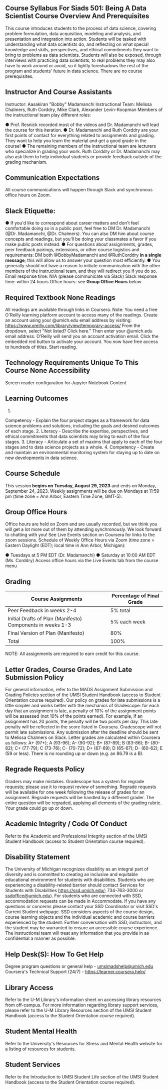 
## Course Syllabus For Siads 501: Being A Data Scientist Course Overview And Prerequisites

This course introduces students to the process of data science, covering problem formulation, data acquisition, modeling and analysis, and presentation and integration into action. Students will be tasked with understanding what data scientists do, and reflecting on what special knowledge and skills, perspectives, and ethical commitments they want to bring to problems as data scientists. Students will also be exposed, through interviews with practicing data scientists, to real problems they may also have to work around or avoid, so it lightly foreshadows the rest of the program and students' future in data science. There are no course prerequisites.

## Instructor And Course Assistants

Instructor: Aasakiran "Bobby" Madamanchi Instructional Team: Melissa Chalmers, Ruth Corddry, Mike Clark, Alexander Levin-Koopman Members of the instructional team play different roles:

●
Prof. Resnick recorded most of the videos and Dr. Madamanchi will lead the course for this iteration.
●
Dr. Madamanchi and Ruth Corddry are your first points of contact for everything related to assignments and grading. They want to help you learn the material and get a good grade in the course!
●
The remaining members of the instructional team are lecturers who specialize in grading your work. Ruth Corddry or Dr. Madamanchi may also ask them to help individual students or provide feedback outside of the grading mechanism.

## Communication Expectations

All course communications will happen through Slack and synchronous office hours on Zoom.

## Slack Etiquette:

●
If you'd like to correspond about career matters and don't feel comfortable doing so in a public post, feel free to DM Dr. Madamanchi (@Dr. Madamanchi, @Dr. Chalmers). You can also DM him about course concepts and readings, but you'll be doing your classmates a favor if you make public posts instead.
●
For questions about assignments, grades, peer feedback pairings, extensions, or other course logistics and requirements: DM both @BobbyMadamanchi and @RuthCorddry **in a single message**; this will allow us to answer your question most efficiently.
●
You generally should not have a reason to initiate communication with the other members of the instructional team, and they will redirect you if you do so.
Email response time: N/A (please communicate via Slack) Slack response time: within 24 hours Office hours: see **Group Office Hours** below

## Required Textbook None Readings

All readings are available through links in Coursera. Note: You need a free O'Reilly learning platform account to access many of the readings. Create an account using your <uniqname>@umich.edu email address by visiting: https://www.oreilly.com/library/view/temporary-access/ From the dropdown, select "Not listed? Click here." Then enter your <uniqname>@umich.edu email address. O'Reilly will send you an account activation email. Click the embedded red button to activate your account. You now have free access to hundreds of titles. Start reading.

## Technology Requirements Unique To This Course None Accessibility

Screen reader configuration for Jupyter Notebook Content

## Learning Outcomes

1.
Competency - Explain the four project stages as a framework for data science problems and solutions, including the goals and desired outcomes of each stage.
2.
Literacy - Describe the expertise, perspectives, and ethical commitments that data scientists may bring to each of the four stages.
3.
Literacy - Articulate a set of maxims that apply to each of the four stages and to data science projects as a whole.
4.
Competency - Create and maintain an environmental monitoring system for staying up to date on new developments in data science.

## Course Schedule

This session **begins on Tuesday, August 29, 2023** and ends on Monday, September 24, 2023. Weekly assignments will be due on Mondays at 11:59 pm (time zone = Ann Arbor, Eastern Time Zone, GMT-5).

## Group Office Hours

Office hours are held on Zoom and are usually recorded, but we think you will get a lot more out of them by attending synchronously. We look forward to chatting with you! See Live Events section on Coursera for links to the zoom sessions. Schedule of Weekly Office Hours via Zoom (time zone = Eastern Daylight (EDT); local time in Ann Arbor, Michigan):

●
Tuesdays at 5 PM EDT (Dr. Madamanchi)
●
Saturday at 10:00 AM EDT (Ms. Corddry)
Access office hours via the Live Events tab from the course menu

## Grading

| Course Assignments                                         | Percentage of Final Grade   |
|------------------------------------------------------------|-----------------------------|
| Peer Feedback in weeks 2-4                                 | 5% total                    |
| Initial Drafts of Plan (Manifesto) Components in weeks 1-3 | 5% each week                |
| Final Version of Plan (Manifesto)                          | 80%                         |
| Total                                                      | 100%                        |

NOTE: All assignments are required to earn credit for this course.

## Letter Grades, Course Grades, And Late Submission Policy

For general information, refer to the MADS Assignment Submission and Grading Policies section of the UMSI Student Handbook (access to Student Orientation course required). Our policy on grades for late submissions is a little simpler and works better with the mechanics of Gradescope: for each day that an assignment is late, a penalty of 10% of the assignment points will be assessed (not 10% of the points earned). For example, if an assignment has 20 points, the penalty will be two points per day. This late penalty will be reflected in the score listed in Coursera. Gradescope will not permit late submissions. Any submission after the deadline should be sent to Melissa Chalmers on Slack. Letter grades are calculated within Coursera as follows: A+ (97+); A (93-96); A- (90-92); B+ (87-89); B (83-86); B- (80-82); C+ (77-79); C (73-76); C- (70-72); D+ (67-69); D (65-67); D- (60-62); E (59 or less). There is no rounding up or down (e.g. an 86.79 is a B).

## Regrade Requests Policy

Graders may make mistakes. Gradescope has a system for regrade requests; please use it to request review of something. Regrade requests will be available for one week following the release of grades for an assignment. Regrade requests will be handled by a different grader. The entire question will be regraded, applying all elements of the grading rubric. Your grade could go up or down.

## Academic Integrity / Code Of Conduct

Refer to the Academic and Professional Integrity section of the UMSI Student Handbook (access to Student Orientation course required).

## Disability Statement

The University of Michigan recognizes disability as an integral part of diversity and is committed to creating an inclusive and equitable educational environment for students with disabilities. Students who are experiencing a disability-related barrier should contact Services for Students with Disabilities https://ssd.umich.edu/; 734-763-3000 or ssdoffice@umich.edu). For students who are connected with SSD, accommodation requests can be made in Accommodate. If you have any questions or concerns please contact your SSD Coordinator or visit SSD's Current Student webpage. SSD considers aspects of the course design, course learning objects and the individual academic and course barriers experienced by the student. Further conversation with SSD, instructors, and the student may be warranted to ensure an accessible course experience. The instructional team will treat any information that you provide in as confidential a manner as possible.

## Help Desk(S): How To Get Help

Degree program questions or general help - umsimadshelp@umich.edu Coursera's Technical Support (24/7) - https://learner.coursera.help/

## Library Access

Refer to the U-M Library's information sheet on accessing library resources from off-campus. For more information regarding library support services, please refer to the U-M Library Resources section of the UMSI Student Handbook (access to the Student Orientation course required).

## Student Mental Health

Refer to the University's Resources for Stress and Mental Health website for a listing of resources for students.

## Student Services

Refer to the Introduction to UMSI Student Life section of the UMSI Student Handbook (access to the Student Orientation course required).